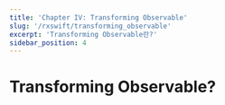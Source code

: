 ```yaml
---
title: 'Chapter IV: Transforming Observable'
slug: '/rxswift/transforming_observable'
excerpt: 'Transforming Observable란?'
sidebar_position: 4
---
```


# Transforming Observable?